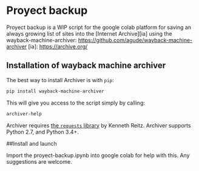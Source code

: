 # Proyect backup

Proyect backup is a WIP script for the google colab platform  for saving an always growing list of sites into the  [Internet Archive][ia] using the wayback-machine-archiver: 
https://github.com/agude/wayback-machine-archiver
[ia]: https://archive.org/

## Installation of wayback machine archiver

The best way to install Archiver is with `pip`:

```bash
pip install wayback-machine-archiver
```

This will give you access to the script simply by calling:

```bash
archiver-help
```


Archiver requires [the `requests` library][requests] by Kenneth Reitz.
Archiver supports Python 2.7, and Python 3.4+.

[requests]: https://github.com/kennethreitz/requests
##Install and launch

Import the proyect-backup.ipynb into google colab for help with this. Any suggestions are welcome.
